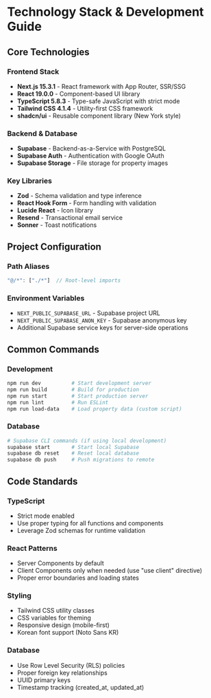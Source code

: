 # Technology Stack & Development Guide

## Core Technologies

### Frontend Stack
- **Next.js 15.3.1** - React framework with App Router, SSR/SSG
- **React 19.0.0** - Component-based UI library
- **TypeScript 5.8.3** - Type-safe JavaScript with strict mode
- **Tailwind CSS 4.1.4** - Utility-first CSS framework
- **shadcn/ui** - Reusable component library (New York style)

### Backend & Database
- **Supabase** - Backend-as-a-Service with PostgreSQL
- **Supabase Auth** - Authentication with Google OAuth
- **Supabase Storage** - File storage for property images

### Key Libraries
- **Zod** - Schema validation and type inference
- **React Hook Form** - Form handling with validation
- **Lucide React** - Icon library
- **Resend** - Transactional email service
- **Sonner** - Toast notifications

## Project Configuration

### Path Aliases
```typescript
"@/*": ["./*"]  // Root-level imports
```

### Environment Variables
- `NEXT_PUBLIC_SUPABASE_URL` - Supabase project URL
- `NEXT_PUBLIC_SUPABASE_ANON_KEY` - Supabase anonymous key
- Additional Supabase service keys for server-side operations

## Common Commands

### Development
```bash
npm run dev          # Start development server
npm run build        # Build for production
npm run start        # Start production server
npm run lint         # Run ESLint
npm run load-data    # Load property data (custom script)
```

### Database
```bash
# Supabase CLI commands (if using local development)
supabase start       # Start local Supabase
supabase db reset    # Reset local database
supabase db push     # Push migrations to remote
```

## Code Standards

### TypeScript
- Strict mode enabled
- Use proper typing for all functions and components
- Leverage Zod schemas for runtime validation

### React Patterns
- Server Components by default
- Client Components only when needed (use "use client" directive)
- Proper error boundaries and loading states

### Styling
- Tailwind CSS utility classes
- CSS variables for theming
- Responsive design (mobile-first)
- Korean font support (Noto Sans KR)

### Database
- Use Row Level Security (RLS) policies
- Proper foreign key relationships
- UUID primary keys
- Timestamp tracking (created_at, updated_at)
